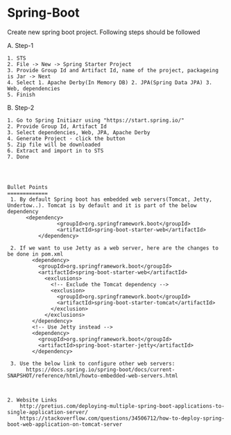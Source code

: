# Spring-Boot



Create new spring boot project. Following steps should be followed

A. Step-1

    1. STS
    2. File -> New -> Spring Starter Project
    3. Provide Group Id and Artifact Id, name of the project, packageing is Jar -> Next
    4. Select 1. Apache Derby(In Memory DB) 2. JPA(Spring Data JPA) 3. Web, dependencies
    5. Finish
    
B. Step-2

    1. Go to Spring Initiazr using "https://start.spring.io/"
    2. Provide Group Id, Artifact Id
    3. Select dependencies, Web, JPA, Apache Derby
    4. Generate Project - click the button
    5. Zip file will be downloaded
    6. Extract and import in to STS
    7. Done
    
    
    
    
    Bullet Points
    =============
     1. By default Spring boot has embedded web servers(Tomcat, Jetty, Undertow..). Tomcat is by default and it is part of the below        dependency
          <dependency>
			        <groupId>org.springframework.boot</groupId>
			        <artifactId>spring-boot-starter-web</artifactId>
		      </dependency>
     
     2. If we want to use Jetty as a web server, here are the changes to be done in pom.xml
            <dependency>
              <groupId>org.springframework.boot</groupId>
              <artifactId>spring-boot-starter-web</artifactId>
                <exclusions>
                  <!-- Exclude the Tomcat dependency -->
                  <exclusion>
                    <groupId>org.springframework.boot</groupId>
                    <artifactId>spring-boot-starter-tomcat</artifactId>
                  </exclusion>
                </exclusions>
            </dependency>
            <!-- Use Jetty instead -->
            <dependency>
              <groupId>org.springframework.boot</groupId>
              <artifactId>spring-boot-starter-jetty</artifactId>
            </dependency>
     
     3. Use the below link to configure other web servers:
          https://docs.spring.io/spring-boot/docs/current-SNAPSHOT/reference/html/howto-embedded-web-servers.html
          
                 
          
    2. Website Links
        http://pretius.com/deploying-multiple-spring-boot-applications-to-single-application-server/
        https://stackoverflow.com/questions/34506712/how-to-deploy-spring-boot-web-application-on-tomcat-server
        
      
